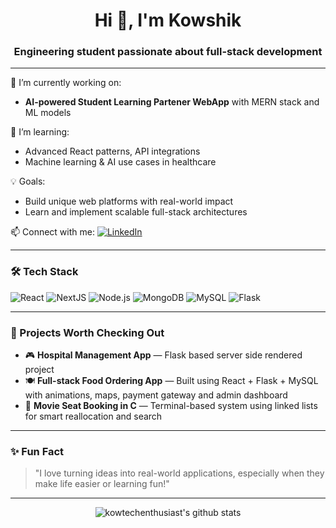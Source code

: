 <h1 align="center">Hi 👋, I'm Kowshik</h1>
<h3 align="center">Engineering student passionate about full-stack development</h3>

---

🔭 I’m currently working on:
- **AI-powered Student Learning Partener WebApp** with MERN stack and ML models

🌱 I’m learning:
- Advanced React patterns, API integrations
- Machine learning & AI use cases in healthcare

💡 Goals:
- Build unique web platforms with real-world impact
- Learn and implement scalable full-stack architectures

📫 Connect with me:
[![LinkedIn](https://img.shields.io/badge/LinkedIn-Kowshik-blue?logo=linkedin&style=flat-square)](https://www.linkedin.com/in/kowshik-k-1b38b4259/)

---

### 🛠️ Tech Stack

![React](https://img.shields.io/badge/-ReactJS-61DAFB?style=flat-square&logo=react&logoColor=black)
![NextJS](https://img.shields.io/badge/-Next.js-black?style=flat-square&logo=next.js)
![Node.js](https://img.shields.io/badge/-Node.js-339933?style=flat-square&logo=node.js&logoColor=white)
![MongoDB](https://img.shields.io/badge/-MongoDB-4EA94B?style=flat-square&logo=mongodb&logoColor=white)
![MySQL](https://img.shields.io/badge/-MySQL-00758F?style=flat-square&logo=mysql&logoColor=white)
![Flask](https://img.shields.io/badge/-Flask-000000?style=flat-square&logo=flask)

---

### 📌 Projects Worth Checking Out

- 🎮 **Hospital Management App** — Flask based server side rendered project
- 🍽️ **Full-stack Food Ordering App** — Built using React + Flask + MySQL with animations, maps, payment gateway and admin dashboard
- 🎥 **Movie Seat Booking in C** — Terminal-based system using linked lists for smart reallocation and search

---

### ✨ Fun Fact

> "I love turning ideas into real-world applications, especially when they make life easier or learning fun!"

---

<p align="center">
  <img src="https://github-readme-stats.vercel.app/api?username=kowtechenthusiast&show_icons=true&theme=radical" alt="kowtechenthusiast's github stats" />
</p>

